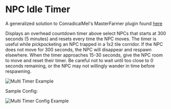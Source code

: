 # NPC Idle Timer
A generalized solution to ConradicalMel's MasterFarmer plugin found [here](https://github.com/ConradicalMel/master-farmer)

Displays an overhead countdown timer above select NPCs that starts at 300 seconds (5 minutes) and resets every
time the NPC moves. The timer is useful while pickpocketing an NPC trapped in a 1x2 tile corridor. If the NPC does not
move for 300 seconds, the NPC will disappear and respawn elsewhere. When the timer approaches 15-30 seconds, give the
NPC room to move and reset their timer. Be careful not to wait until too close to 0 seconds remaining, or the NPC may
not willingly wander in time before respawning.

![Multi Timer Example](https://imgur.com/a/OXnD7rf.jpg)

Sample Config:

![Multi Timer Config Example](https://imgur.com/a/S9jh8fN.jpg)
